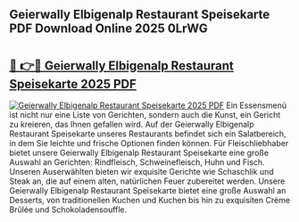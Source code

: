 ## Geierwally Elbigenalp Restaurant Speisekarte PDF Download Online 2025 0LrWG

# <h2><a href="http://gca8ivl.nevu.top/?p=Geierwally+Elbigenalp+Restaurant+Speisekarte">🔗 👉🔴 Geierwally Elbigenalp Restaurant Speisekarte 2025 PDF</a></h2>

[![Geierwally Elbigenalp Restaurant Speisekarte 2025 PDF](https://i.imgur.com/dBaPXMq.png)](http://gca8ivl.nevu.top/?p=Geierwally+Elbigenalp+Restaurant+Speisekarte)
Ein Essensmenü ist nicht nur eine Liste von Gerichten, sondern auch die Kunst, ein Gericht zu kreieren, das Ihnen gefallen wird. Auf der Geierwally Elbigenalp Restaurant Speisekarte unseres Restaurants befindet sich ein Salatbereich, in dem Sie leichte und frische Optionen finden können. Für Fleischliebhaber bietet unsere Geierwally Elbigenalp Restaurant Speisekarte eine große Auswahl an Gerichten: Rindfleisch, Schweinefleisch, Huhn und Fisch. Unseren Auserwählten bieten wir exquisite Gerichte wie Schaschlik und Steak an, die auf einem alten, natürlichen Feuer zubereitet werden. Unsere Geierwally Elbigenalp Restaurant Speisekarte bietet eine große Auswahl an Desserts, von traditionellen Kuchen und Kuchen bis hin zu exquisiten Crème Brûlée und Schokoladensouffle.
